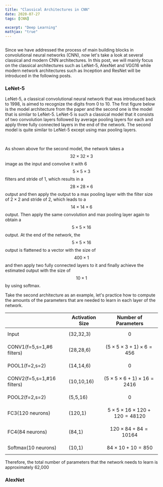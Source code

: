 ```yaml
---
title: "Classical Architectures in CNN"
date: 2020-07-27
tags: [CNN]

excerpt: "Deep Learning"
mathjax: "true"
---
```

<img src="{{ site.url }}{{ site.baseurl }}/images/classical_cnn/header_img.jpeg" alt="">

Since we have addressed the process of main building blocks in convolutional neural networks (CNN), now let's take a look at several classical and modern CNN architectures. In this post, we will mainly focus on the classical architectures such as  LeNet-5, AlexNet and VGG16 while modern network architectures such as Inception and ResNet will be introduced in the following posts.

### LeNet-5
LeNet-5, a classical convolutional neural network that was introduced back to 1998, is aimed to recognize the digits from 0 to 10. The first figure below is the model architecture from the paper and the second one is the model that is similar to LeNet-5. LeNet-5 is such a classical model that it consists of two convolution layers followed by average pooling layers for each and apply three fully connected layers in the end of the network. The second model is quite similar to LeNet-5 except using max pooling layers.

<img src="{{ site.url }}{{ site.baseurl }}/images/classical_cnn/LeNet-5.PNG" alt="">

<img src="{{ site.url }}{{ site.baseurl }}/images/classical_cnn/LeNet-5.PNG" alt="">

As shown above for the second model, the network takes a $$32\times32\times3$$ image as the input and convolve it with 6 $$5\times5\times3$$ filters and stride of 1, which results in a $$28\times28\times6$$ output and then apply the output to a max pooling layer with the filter size of $2\times2$ and stride of 2, which leads to a $$14\times14\times6$$ output. Then apply the same convolution and max pooling layer again to obtain a $$5\times5\times16$$ output. At the end of the network, the $$5\times5\times16$$ output is flattened to a vector with the size of $$400\times1$$ and then apply two fully connected layers to it and finally achieve the estimated output with the size of $$10\times1$$ by using softmax.

Take the second architecture as an example, let's practice how to compute the amounts of the parameters that are needed to learn in each layer of the network.

|                            | Activation Size | Number of Parameters                    |
| -------------------------- | --------------- | --------------------------------------- |
| Input                      | (32,32,3)       | $$0$$                                   |
| CONV1(f=5,s=1,#6 filters)  | (28,28,6)       | $$(5\times5\times3+1)\times6=456$$      |
| POOL1(f=2,s=2)             | (14,14,6)       | $$0$$                                   |
| CONV2(f=5,s=1,#16 filters) | (10,10,16)      | $$(5\times5\times6+1)\times16=2416$$    |
| POOL2(f=2,s=2)             | (5,5,16)        | $$0$$                                   |
| FC3(120 neurons)           | (120,1)         | $$5\times5\times16\times120+120=48120$$ |
| FC4(84 neurons)            | (84,1)          | $$120\times84+84=10164$$                |
| Softmax(10 neurons)        | (10,1)          | $$84\times10+10=850$$                   |

Therefore, the total number of parameters that the network needs to learn is approximately 62,000

### AlexNet
